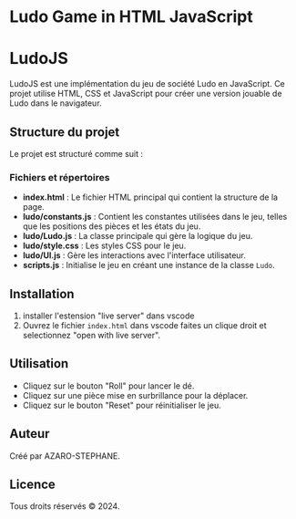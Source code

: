 # Ludo Game in HTML JavaScript
# LudoJS

LudoJS est une implémentation du jeu de société Ludo en JavaScript. Ce projet utilise HTML, CSS et JavaScript pour créer une version jouable de Ludo dans le navigateur.

## Structure du projet

Le projet est structuré comme suit :

### Fichiers et répertoires

- **index.html** : Le fichier HTML principal qui contient la structure de la page.
- **ludo/constants.js** : Contient les constantes utilisées dans le jeu, telles que les positions des pièces et les états du jeu.
- **ludo/Ludo.js** : La classe principale qui gère la logique du jeu.
- **ludo/style.css** : Les styles CSS pour le jeu.
- **ludo/UI.js** : Gère les interactions avec l'interface utilisateur.
- **scripts.js** : Initialise le jeu en créant une instance de la classe `Ludo`.

## Installation

1. installer l'estension "live server" dans vscode
2. Ouvrez le fichier `index.html` dans vscode faites un clique droit et selectionnez  "open with live server".

## Utilisation

- Cliquez sur le bouton "Roll" pour lancer le dé.
- Cliquez sur une pièce mise en surbrillance pour la déplacer.
- Cliquez sur le bouton "Reset" pour réinitialiser le jeu.

## Auteur

Créé par AZARO-STEPHANE.

## Licence

Tous droits réservés © 2024.

